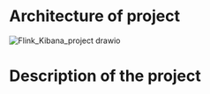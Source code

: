 # Architecture of project

![Flink_Kibana_project drawio](https://github.com/skalskibukowa/Project-Kafka-Flink-ElastichSearch/assets/29678557/0ea9a89c-2895-4c37-b9bd-9837f9f936a5)

# Description of the project
